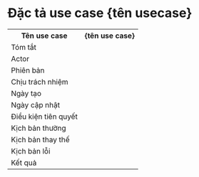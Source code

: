 # Đặc tả use case {tên usecase}

<table>
    <tr>
        <th>Tên use case</th>
        <th>{tên use case}</th>
    </tr>
    <tr>
        <td>Tóm tắt</td>
        <td></td>
    </tr>
    <tr>
        <td>Actor</td>
        <td></td>
    </tr>
    <tr>
        <td>Phiên bản</td>
        <td></td>
    </tr>
    <tr>
        <td>Chịu trách nhiệm</td>
        <td></td>
    </tr>
    <tr>
        <td>Ngày tạo</td>
        <td></td>
    </tr>
    <tr>
        <td>Ngày cập nhật</td>
        <td></td>
    </tr>
    <tr>
        <td>Điều kiện tiên quyết</td>
        <td></td>
    </tr>
    <tr>
        <td>Kịch bản thường</td>
        <td></td>
    </tr>
    <tr>
        <td>Kịch bản thay thế</td>
        <td></td>
    </tr>
    <tr>
        <td>Kịch bản lỗi</td>
        <td></td>
    </tr>
    <tr>
        <td>Kết quả</td>
        <td></td>
    </tr>
</table>